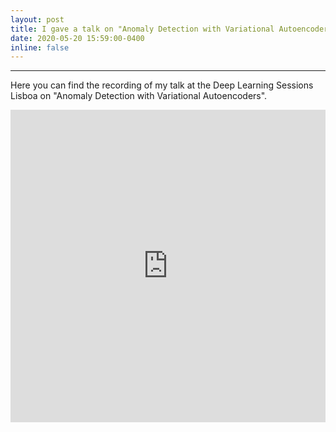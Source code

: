 ```yaml
---
layout: post
title: I gave a talk on "Anomaly Detection with Variational Autoencoders".
date: 2020-05-20 15:59:00-0400
inline: false
---
```


***

Here you can find the recording of my talk at the Deep Learning Sessions Lisboa on "Anomaly Detection with Variational Autoencoders".

<iframe src="https://www.youtube.com/embed/pC3tNpbKVTY?start=131" frameborder="0"
allow="accelerometer; autoplay; encrypted-media; gyroscope; picture-in-picture"
allowfullscreen width="100%" height="500"></iframe>
